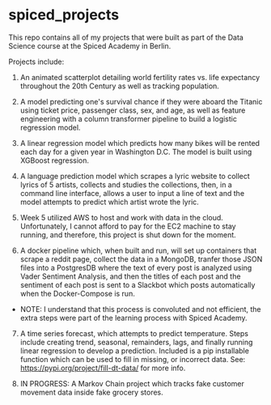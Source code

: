 # spiced_projects

This repo contains all of my projects that were built as part of the Data 
Science course at the Spiced Academy in Berlin.

Projects include:

1. An animated scatterplot detailing world fertility rates vs. life 
expectancy throughout the 20th Century as well as tracking population.

2. A model predicting one's survival chance if they were aboard the 
Titanic using ticket price, passenger class, sex, and age, as well as 
feature engineering with a column transformer pipeline to build a logistic 
regression model.

3. A linear regression model which predicts how many bikes will be rented 
each day for a given year in Washington D.C. The model is built using 
XGBoost regression.

4. A language prediction model which scrapes a lyric website to collect 
lyrics of 5 artists, collects and studies the collections, then, in a 
command line interface, allows a user to input a line of text and the 
model attempts to predict which artist wrote the lyric.

5. Week 5 utilized AWS to host and work with data in the cloud. 
Unfortunately, I cannot afford to pay for the EC2 machine to stay running, 
and therefore, this project is shut down for the moment.

6. A docker pipeline which, when built and run, will set up containers 
that scrape a reddit page, collect the data in a MongoDB, tranfer those 
JSON files into a PostgresDB where the text of every post is analyzed 
using Vader Sentiment Analysis, and then the titles of each post and the 
sentiment of each post is sent to a Slackbot which posts automatically 
when the Docker-Compose is run.

- NOTE: I understand that this process is convoluted and not efficient, 
the extra steps were part of the learning process with Spiced Academy.

7. A time series forecast, which attempts to predict temperature. Steps 
include creating trend, seasonal, remainders, lags, and finally running 
linear regression to develop a prediction. Included is a pip installable 
function which can be used to fill in missing, or incorrect data. See: 
https://pypi.org/project/fill-dt-data/ for more info.

8. IN PROGRESS: A Markov Chain project which tracks fake customer movement 
data inside fake grocery stores.

